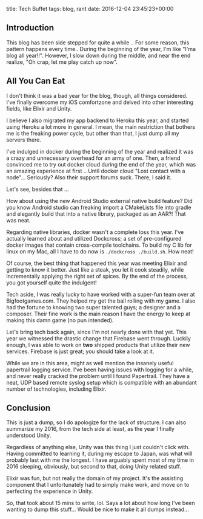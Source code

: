 title: Tech Buffet
tags: blog, rant
date: 2016-12-04 23:45:23+00:00

## Introduction

This blog has been side stepped for quite a while .. For some reason, this pattern happens every time.. During the beginning of the year, I'm like "I'ma blog all year!!". However, I slow down during the middle, and near the end realize, "Oh crap, let me play catch up now".

## All You Can Eat

I don't think it was a bad year for the blog, though, all things considered. I've finally overcome my iOS comfortzone and delved into other interesting fields, like Elixir and Unity.

I believe I also migrated my app backend to Heroku this year, and started using Heroku a lot more in general. I mean, the main restriction that bothers me is the freaking power cycle, but other than that, I just dump all my servers there.

I've indulged in docker during the beginning of the year and realized it was a crazy and unnecessary overhead for an army of one. Then, a friend convinced me to try out docker cloud during the end of the year, which was an amazing experience at first .. Until docker cloud "Lost contact with a node"... Seriously? Also their support forums suck. There, I said it.

Let's see, besides that ... 

How about using the new Android Studio external native build feature? Did you know Android studio can freaking import a CMakeLists file into gradle and elegantly build that into a native library, packaged as an AAR?! That was neat.

Regarding native libraries, docker wasn't a complete loss this year. I've actually learned about and utilized Dockcross; a set of pre-configured docker images that contain cross-compile toolchains. To build my C lib for linux on my Mac, all I have to do now is `./dockcross ./build.sh`. How neat!

Of course, the best thing that happened this year was meeting Elixir and getting to know it better. Just like a steak, you let it cook steadily, while incrementally applying the right set of spices. By the end of the process, you got yourself quite the indulgent!

Tech aside, I was really lucky to have worked with a super-fun team over at Bigfootgames.com. They helped my get the ball rolling with my game. I also had the fortune to knowing two super talented guys; a designer and a composer. Their fine work is the main reason I have the energy to keep at making this damn game (no pun intended).

Let's bring tech back again, since I'm not nearly done with that yet. This year we witnessed the drastic change that Firebase went through. Luckily enough, I was able to work on __two__ shipped products that utilize their new services. Firebase is just great; you should take a look at it.

While we are in this area, might as well mention the insanely useful papertrail logging service. I've been having issues with logging for a while, and never really cracked the problem until I found Papertrail. They have a neat, UDP based remote syslog setup which is compatible with an abundant number of technologies, including Elixir.

## Conclusion

This is just a dump, so I do apologize for the lack of structure. I can also summarize my 2016, from the tech side at least, as the year I finally understood Unity.

Regardless of anything else, Unity was this thing I just couldn't click with. Having committed to learning it, during my escape to Japan, was what will probably last with me the longest. I have arguably spent most of my time in 2016 sleeping, obviously, but second to that, doing Unity related stuff.

Elixir was fun, but not really the domain of my project. It's the assisting component that I unfortunately had to simply make work, and move on to perfecting the experience in Unity.

So, that took about 15 mins to write, lol. Says a lot about how long I've been wanting to dump this stuff... Would be nice to make it all dumps instead...
